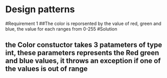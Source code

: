 # Design patterns

#Requirement 1
##The color is reporsented by the value of red, green and blue, the value for each ranges from 0-255
#Solution
## the Color constuctor takes 3 patameters of type int, these parameters represents the Red green and blue values, it throws an exception if one of the values is out of range


